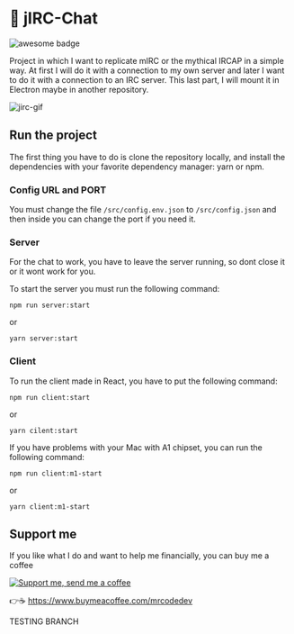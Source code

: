 # 💬 jIRC-Chat

![awesome badge](https://cdn.rawgit.com/sindresorhus/awesome/d7305f38d29fed78fa85652e3a63e154dd8e8829/media/badge.svg)

Project in which I want to replicate mIRC or the mythical IRCAP in a simple way. At first I will do it with a connection to my own server and later I want to do it with a connection to an IRC server. This last part, I will mount it in Electron maybe in another repository.

![jirc-gif](https://user-images.githubusercontent.com/22279904/113570823-68b36900-9615-11eb-9c92-ecf6275d0031.gif)

## Run the project

The first thing you have to do is clone the repository locally, and install the dependencies with your favorite dependency manager: yarn or npm.

### Config URL and PORT

You must change the file `/src/config.env.json` to `/src/config.json` and then inside you can change the port if you need it.

### Server

For the chat to work, you have to leave the server running, so dont close it or it wont work for you.

To start the server you must run the following command:

```console
npm run server:start
```

or

```console
yarn server:start
```

### Client

To run the client made in React, you have to put the following command:

```console
npm run client:start
```

or

```console
yarn cilent:start
```

If you have problems with your Mac with A1 chipset, you can run the following command:

```console
npm run client:m1-start
```

or

```console
yarn client:m1-start
```

## Support me

If you like what I do and want to help me financially, you can buy me a coffee

[![Support me, send me a coffee](https://raw.githubusercontent.com/mrcodedev/frontend-developer-resources/main/images/coffe-share.jpeg)](https://www.buymeacoffee.com/mrcodedev "Buy me a coffee :D")

👉☕️ <https://www.buymeacoffee.com/mrcodedev>

TESTING BRANCH